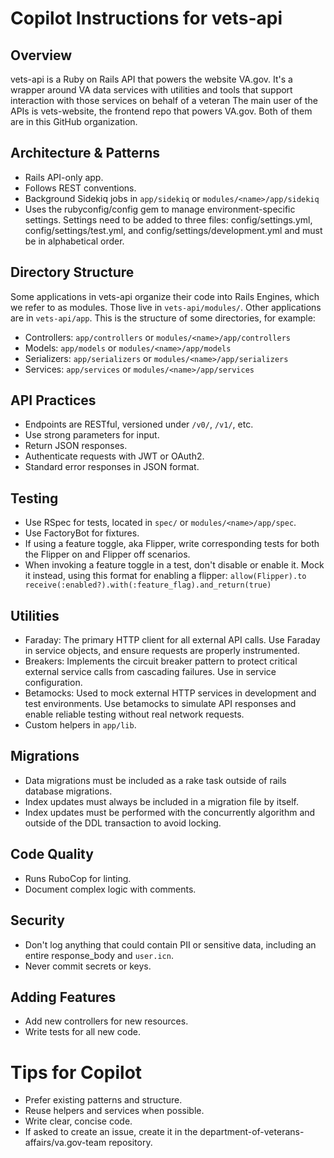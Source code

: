 <!-- These instructions give context for all Copilot chats within vets-api. The instructions you add to this file should be short, self-contained statements that add context or relevant information to supplement users' chat questions. Since vets-api is large, some instructions may not work. See docs: https://docs.github.com/en/copilot/customizing-copilot/adding-repository-custom-instructions-for-github-copilot#writing-effective-repository-custom-instructions -->
# Copilot Instructions for vets-api

## Overview
vets-api is a Ruby on Rails API that powers the website VA.gov. It's a wrapper around VA data services with utilities and tools that support interaction with those services on behalf of a veteran The main user of the APIs is vets-website, the frontend repo that powers VA.gov. Both of them are in this GitHub organization.

## Architecture & Patterns
- Rails API-only app.
- Follows REST conventions.
- Background Sidekiq jobs in `app/sidekiq` or `modules/<name>/app/sidekiq`
- Uses the rubyconfig/config gem to manage environment-specific settings. Settings need to be added to three files: config/settings.yml, config/settings/test.yml, and config/settings/development.yml and must be in alphabetical order.

## Directory Structure
Some applications in vets-api organize their code into Rails Engines, which we refer to as modules. Those live in `vets-api/modules/`. Other applications are in `vets-api/app`. This is the structure of some directories, for example:
- Controllers: `app/controllers` or `modules/<name>/app/controllers`
- Models: `app/models` or `modules/<name>/app/models`
- Serializers: `app/serializers` or `modules/<name>/app/serializers`
- Services: `app/services` or `modules/<name>/app/services`

## API Practices
- Endpoints are RESTful, versioned under `/v0/`, `/v1/`, etc.
- Use strong parameters for input.
- Return JSON responses.
- Authenticate requests with JWT or OAuth2.
- Standard error responses in JSON format.

## Testing
- Use RSpec for tests, located in `spec/` or `modules/<name>/app/spec`.
- Use FactoryBot for fixtures.
- If using a feature toggle, aka Flipper, write corresponding tests for both the Flipper on and Flipper off scenarios.
- When invoking a feature toggle in a test, don't disable or enable it. Mock it instead, using this format for enabling a flipper: `allow(Flipper).to receive(:enabled?).with(:feature_flag).and_return(true)`

## Utilities
- Faraday: The primary HTTP client for all external API calls. Use Faraday in service objects, and ensure requests are properly instrumented.
- Breakers: Implements the circuit breaker pattern to protect critical external service calls from cascading failures. Use in service configuration.
- Betamocks: Used to mock external HTTP services in development and test environments. Use betamocks to simulate API responses and enable reliable testing without real network requests.
- Custom helpers in `app/lib`.

## Migrations
- Data migrations must be included as a rake task outside of rails database migrations.
- Index updates must always be included in a migration file by itself.
- Index updates must be performed with the concurrently algorithm and outside of the DDL transaction to avoid locking.

## Code Quality
- Runs RuboCop for linting.
- Document complex logic with comments.

## Security
- Don't log anything that could contain PII or sensitive data, including an entire response_body and `user.icn`.
- Never commit secrets or keys.

## Adding Features
- Add new controllers for new resources.
- Write tests for all new code.

# Tips for Copilot
- Prefer existing patterns and structure.
- Reuse helpers and services when possible.
- Write clear, concise code.
- If asked to create an issue, create it in the department-of-veterans-affairs/va.gov-team repository.
